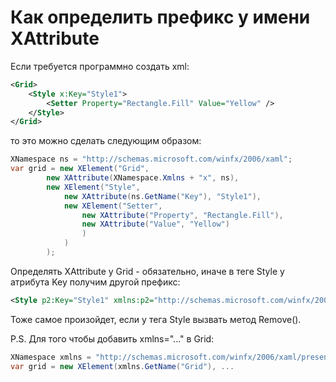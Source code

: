 # Как определить префикс у имени XAttribute
Если требуется программно создать xml:
```xml
<Grid>
  	<Style x:Key="Style1">
    	<Setter Property="Rectangle.Fill" Value="Yellow" />
  	</Style>
</Grid>
```
то это можно сделать следующим образом: 
```c#
XNamespace ns = "http://schemas.microsoft.com/winfx/2006/xaml";
var grid = new XElement("Grid",
    	new XAttribute(XNamespace.Xmlns + "x", ns),
    	new XElement("Style",
        	new XAttribute(ns.GetName("Key"), "Style1"),
        	new XElement("Setter",
            	new XAttribute("Property", "Rectangle.Fill"),
            	new XAttribute("Value", "Yellow")
            	)
        	)
    	);
```
Определять XAttribute у Grid - обязательно, иначе в теге Style у атрибута Key получим другой префикс:
```xml
<Style p2:Key="Style1" xmlns:p2="http://schemas.microsoft.com/winfx/2006/xaml">
```
Тоже самое произойдет, если у тега Style вызвать метод Remove().

P.S.
Для того чтобы добавить xmlns="..." в Grid:

```c#
XNamespace xmlns = "http://schemas.microsoft.com/winfx/2006/xaml/presentation";
var grid = new XElement(xmlns.GetName("Grid"), ...
```
